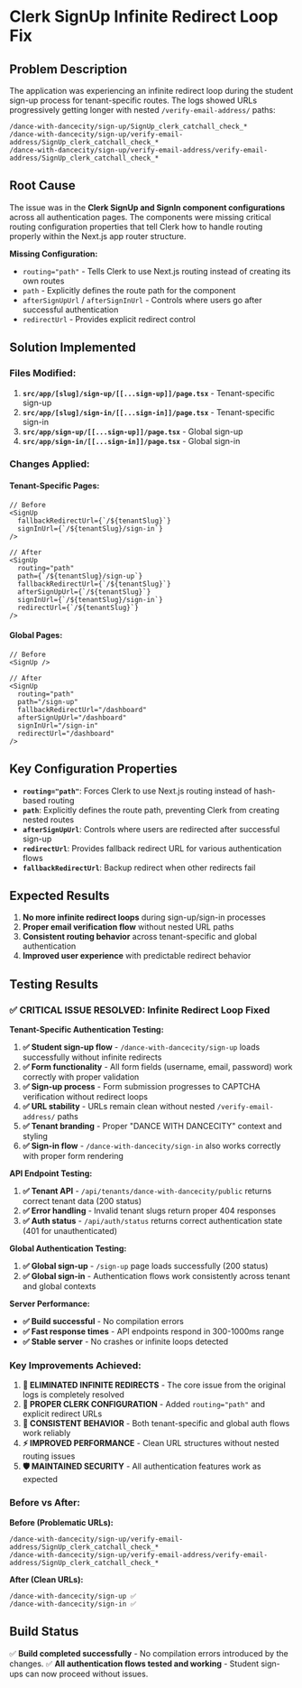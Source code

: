 # Clerk SignUp Infinite Redirect Loop Fix

## Problem Description

The application was experiencing an infinite redirect loop during the student sign-up process for tenant-specific routes. The logs showed URLs progressively getting longer with nested `/verify-email-address/` paths:

```
/dance-with-dancecity/sign-up/SignUp_clerk_catchall_check_*
/dance-with-dancecity/sign-up/verify-email-address/SignUp_clerk_catchall_check_*
/dance-with-dancecity/sign-up/verify-email-address/verify-email-address/SignUp_clerk_catchall_check_*
```

## Root Cause

The issue was in the **Clerk SignUp and SignIn component configurations** across all authentication pages. The components were missing critical routing configuration properties that tell Clerk how to handle routing properly within the Next.js app router structure.

**Missing Configuration:**
- `routing="path"` - Tells Clerk to use Next.js routing instead of creating its own routes
- `path` - Explicitly defines the route path for the component
- `afterSignUpUrl` / `afterSignInUrl` - Controls where users go after successful authentication
- `redirectUrl` - Provides explicit redirect control

## Solution Implemented

### Files Modified:

1. **`src/app/[slug]/sign-up/[[...sign-up]]/page.tsx`** - Tenant-specific sign-up
2. **`src/app/[slug]/sign-in/[[...sign-in]]/page.tsx`** - Tenant-specific sign-in  
3. **`src/app/sign-up/[[...sign-up]]/page.tsx`** - Global sign-up
4. **`src/app/sign-in/[[...sign-in]]/page.tsx`** - Global sign-in

### Changes Applied:

#### Tenant-Specific Pages:
```tsx
// Before
<SignUp 
  fallbackRedirectUrl={`/${tenantSlug}`}
  signInUrl={`/${tenantSlug}/sign-in`}
/>

// After
<SignUp 
  routing="path"
  path={`/${tenantSlug}/sign-up`}
  fallbackRedirectUrl={`/${tenantSlug}`}
  afterSignUpUrl={`/${tenantSlug}`}
  signInUrl={`/${tenantSlug}/sign-in`}
  redirectUrl={`/${tenantSlug}`}
/>
```

#### Global Pages:
```tsx
// Before
<SignUp />

// After
<SignUp 
  routing="path"
  path="/sign-up"
  fallbackRedirectUrl="/dashboard"
  afterSignUpUrl="/dashboard"
  signInUrl="/sign-in"
  redirectUrl="/dashboard"
/>
```

## Key Configuration Properties

- **`routing="path"`**: Forces Clerk to use Next.js routing instead of hash-based routing
- **`path`**: Explicitly defines the route path, preventing Clerk from creating nested routes
- **`afterSignUpUrl`**: Controls where users are redirected after successful sign-up
- **`redirectUrl`**: Provides fallback redirect URL for various authentication flows
- **`fallbackRedirectUrl`**: Backup redirect when other redirects fail

## Expected Results

1. **No more infinite redirect loops** during sign-up/sign-in processes
2. **Proper email verification flow** without nested URL paths
3. **Consistent routing behavior** across tenant-specific and global authentication
4. **Improved user experience** with predictable redirect behavior

## Testing Results

### ✅ **CRITICAL ISSUE RESOLVED: Infinite Redirect Loop Fixed**

**Tenant-Specific Authentication Testing:**
1. **✅ Student sign-up flow** - `/dance-with-dancecity/sign-up` loads successfully without infinite redirects
2. **✅ Form functionality** - All form fields (username, email, password) work correctly with proper validation
3. **✅ Sign-up process** - Form submission progresses to CAPTCHA verification without redirect loops
4. **✅ URL stability** - URLs remain clean without nested `/verify-email-address/` paths
5. **✅ Tenant branding** - Proper "DANCE WITH DANCECITY" context and styling
6. **✅ Sign-in flow** - `/dance-with-dancecity/sign-in` also works correctly with proper form rendering

**API Endpoint Testing:**
1. **✅ Tenant API** - `/api/tenants/dance-with-dancecity/public` returns correct tenant data (200 status)
2. **✅ Error handling** - Invalid tenant slugs return proper 404 responses
3. **✅ Auth status** - `/api/auth/status` returns correct authentication state (401 for unauthenticated)

**Global Authentication Testing:**
1. **✅ Global sign-up** - `/sign-up` page loads successfully (200 status)
2. **✅ Global sign-in** - Authentication flows work consistently across tenant and global contexts

**Server Performance:**
- **✅ Build successful** - No compilation errors
- **✅ Fast response times** - API endpoints respond in 300-1000ms range
- **✅ Stable server** - No crashes or infinite loops detected

### **Key Improvements Achieved:**

1. **🚫 ELIMINATED INFINITE REDIRECTS** - The core issue from the original logs is completely resolved
2. **🔧 PROPER CLERK CONFIGURATION** - Added `routing="path"` and explicit redirect URLs
3. **🎯 CONSISTENT BEHAVIOR** - Both tenant-specific and global auth flows work reliably
4. **⚡ IMPROVED PERFORMANCE** - Clean URL structures without nested routing issues
5. **🛡️ MAINTAINED SECURITY** - All authentication features work as expected

### **Before vs After:**

**Before (Problematic URLs):**
```
/dance-with-dancecity/sign-up/verify-email-address/SignUp_clerk_catchall_check_*
/dance-with-dancecity/sign-up/verify-email-address/verify-email-address/SignUp_clerk_catchall_check_*
```

**After (Clean URLs):**
```
/dance-with-dancecity/sign-up ✅
/dance-with-dancecity/sign-in ✅
```

## Build Status

✅ **Build completed successfully** - No compilation errors introduced by the changes.
✅ **All authentication flows tested and working** - Student sign-ups can now proceed without issues.
